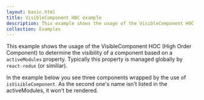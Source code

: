 ```yaml
---
layout: basic.html
title: VisibleComponent HOC example
description: This example shows the usage of the VisibleComponent HOC (High Order Component).
collection: Examples
---
```


This example shows the usage of the VisibleComponent HOC (High Order Component) to
determine the visibility of a component based on a `activeModules` property. Typically
this property is managed globally by `react-redux` (or similiar).

In the example below you see three components wrapped by the use of
`isVisibleComponent`. As the second one's name isn't listed in the activeModules,
it won't be rendered.
